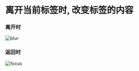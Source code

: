 # 离开当前标签时, 改变标签的内容
### 离开时
![blur]([http://baidu.com/pic/doge.png](https://github.com/NLxs/title_content_change/blob/main/blur.png))
### 返回时
![focus]([http://baidu.com/pic/doge.png](https://github.com/NLxs/title_content_change/blob/main/focus.png))
